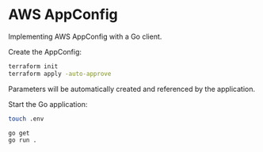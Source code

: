# AWS AppConfig

Implementing AWS AppConfig with a Go client.

Create the AppConfig:

```sh
terraform init
terraform apply -auto-approve
```

Parameters will be automatically created and referenced by the application.

Start the Go application:

```sh
touch .env

go get
go run .
```
